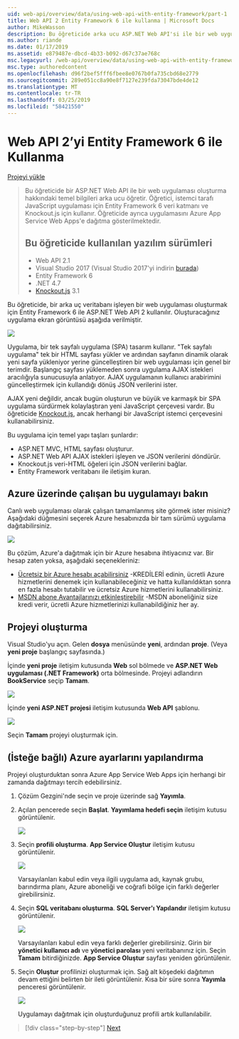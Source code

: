 ```yaml
---
uid: web-api/overview/data/using-web-api-with-entity-framework/part-1
title: Web API 2 Entity Framework 6 ile kullanma | Microsoft Docs
author: MikeWasson
description: Bu öğreticide arka ucu ASP.NET Web API'si ile bir web uygulaması oluşturma hakkındaki temel bilgileri sağlanır. Öğretici, verileri yerleşim için Entity Framework 6 kullanır...
ms.author: riande
ms.date: 01/17/2019
ms.assetid: e879487e-dbcd-4b33-b092-d67c37ae768c
msc.legacyurl: /web-api/overview/data/using-web-api-with-entity-framework/part-1
msc.type: authoredcontent
ms.openlocfilehash: d96f2bef5fff6fbee8e0767b0fa735cbd68e2779
ms.sourcegitcommit: 289e051cc8a90e8f7127e239fda73047bde4de12
ms.translationtype: MT
ms.contentlocale: tr-TR
ms.lasthandoff: 03/25/2019
ms.locfileid: "58421550"
---
```

<a name="using-web-api-2-with-entity-framework-6"></a>Web API 2’yi Entity Framework 6 ile Kullanma
====================

[Projeyi yükle](https://github.com/MikeWasson/BookService)

> Bu öğreticide bir ASP.NET Web API ile bir web uygulaması oluşturma hakkındaki temel bilgileri arka ucu öğretir. Öğretici, istemci tarafı JavaScript uygulaması için Entity Framework 6 veri katmanı ve Knockout.js için kullanır. Öğreticide ayrıca uygulamasını Azure App Service Web Apps'e dağıtma gösterilmektedir.
>
> ## <a name="software-versions-used-in-the-tutorial"></a>Bu öğreticide kullanılan yazılım sürümleri
>
> - Web API 2.1
> - Visual Studio 2017 (Visual Studio 2017'yi indirin [burada](https://visualstudio.microsoft.com/downloads/?utm_medium=microsoft&utm_source=docs.microsoft.com&utm_campaign=button+cta&utm_content=download+vs2017))
> - Entity Framework 6
> - .NET 4.7
> - [Knockout.js](http://knockoutjs.com/) 3.1

Bu öğreticide, bir arka uç veritabanı işleyen bir web uygulaması oluşturmak için Entity Framework 6 ile ASP.NET Web API 2 kullanılır. Oluşturacağınız uygulama ekran görüntüsü aşağıda verilmiştir.

[![](part-1/_static/image2.png)](part-1/_static/image1.png)

Uygulama, bir tek sayfalı uygulama (SPA) tasarım kullanır. "Tek sayfalı uygulama" tek bir HTML sayfası yükler ve ardından sayfanın dinamik olarak yeni sayfa yükleniyor yerine güncelleştiren bir web uygulaması için genel bir terimdir. Başlangıç sayfası yüklemeden sonra uygulama AJAX istekleri aracılığıyla sunucusuyla anlatıyor. AJAX uygulamanın kullanıcı arabirimini güncelleştirmek için kullandığı dönüş JSON verilerini ister.

AJAX yeni değildir, ancak bugün oluşturun ve büyük ve karmaşık bir SPA uygulama sürdürmek kolaylaştıran yeni JavaScript çerçevesi vardır. Bu öğreticide [Knockout.js](http://knockoutjs.com/), ancak herhangi bir JavaScript istemci çerçevesini kullanabilirsiniz.

Bu uygulama için temel yapı taşları şunlardır:

- ASP.NET MVC, HTML sayfası oluşturur.
- ASP.NET Web API AJAX istekleri işleyen ve JSON verilerini döndürür.
- Knockout.js veri-HTML öğeleri için JSON verilerini bağlar.
- Entity Framework veritabanı ile iletişim kuran.

## <a name="see-this-app-running-on-azure"></a>Azure üzerinde çalışan bu uygulamayı bakın

Canlı web uygulaması olarak çalışan tamamlanmış site görmek ister misiniz? Aşağıdaki düğmesini seçerek Azure hesabınızda bir tam sürümü uygulama dağıtabilirsiniz.

[![](http://azuredeploy.net/deploybutton.png)](https://azuredeploy.net/?WT.mc_id=deploy_azure_aspnet&repository=https://github.com/tfitzmac/BookService)

Bu çözüm, Azure'a dağıtmak için bir Azure hesabına ihtiyacınız var. Bir hesap zaten yoksa, aşağıdaki seçenekleriniz:

- [Ücretsiz bir Azure hesabı açabilirsiniz](https://azure.microsoft.com/pricing/free-trial/?WT.mc_id=A443DD604) -KREDİLERİ edinin, ücretli Azure hizmetlerini denemek için kullanabileceğiniz ve hatta kullanıldıktan sonra en fazla hesabı tutabilir ve ücretsiz Azure hizmetlerini kullanabilirsiniz.
- [MSDN abone Avantajlarınızı etkinleştirebilir](https://azure.microsoft.com/pricing/member-offers/msdn-benefits-details/?WT.mc_id=A443DD604) -MSDN aboneliğiniz size kredi verir, ücretli Azure hizmetlerinizi kullanabildiğiniz her ay.

## <a name="create-the-project"></a>Projeyi oluşturma

Visual Studio'yu açın. Gelen **dosya** menüsünde **yeni**, ardından **proje**. (Veya **yeni proje** başlangıç sayfasında.)

İçinde **yeni proje** iletişim kutusunda **Web** sol bölmede ve **ASP.NET Web uygulaması (.NET Framework)** orta bölmesinde. Projeyi adlandırın **BookService** seçip **Tamam**.

[![](part-1/_static/image11.png)](part-1/_static/image11.png)

İçinde **yeni ASP.NET projesi** iletişim kutusunda **Web API** şablonu.

[![](part-1/_static/image12.png)](part-1/_static/image12.png)


Seçin **Tamam** projeyi oluşturmak için.

## <a name="configure-azure-settings-optional"></a>(İsteğe bağlı) Azure ayarlarını yapılandırma

Projeyi oluşturduktan sonra Azure App Service Web Apps için herhangi bir zamanda dağıtmayı tercih edebilirsiniz. 

1. Çözüm Gezgini'nde seçin ve proje üzerinde sağ **Yayımla**.

2. Açılan pencerede seçin **Başlat**. **Yayımlama hedefi seçin** iletişim kutusu görüntülenir.

   [![](part-1/_static/image14.png)](part-1/_static/image14.png)

3. Seçin **profili oluşturma**. **App Service Oluştur** iletişim kutusu görüntülenir.

   [![](part-1/_static/image15.png)](part-1/_static/image15.png)

   Varsayılanları kabul edin veya ilgili uygulama adı, kaynak grubu, barındırma planı, Azure aboneliği ve coğrafi bölge için farklı değerler girebilirsiniz. 

4. Seçin **SQL veritabanı oluşturma**. **SQL Server'ı Yapılandır** iletişim kutusu görüntülenir. 

   [![](part-1/_static/image16.png)](part-1/_static/image16.png)

   Varsayılanları kabul edin veya farklı değerler girebilirsiniz. Girin bir **yönetici kullanıcı adı** ve **yönetici parolası** yeni veritabanınız için. Seçin **Tamam** bitirdiğinizde. **App Service Oluştur** sayfası yeniden görüntülenir.

5. Seçin **Oluştur** profilinizi oluşturmak için. Sağ alt köşedeki dağıtımın devam ettiğini belirten bir ileti görüntülenir. Kısa bir süre sonra **Yayımla** penceresi görüntülenir.

    [![](part-1/_static/image17.png)](part-1/_static/image17.png)
   
    Uygulamayı dağıtmak için oluşturduğunuz profili artık kullanılabilir. 


> [!div class="step-by-step"]
> [Next](part-2.md)
